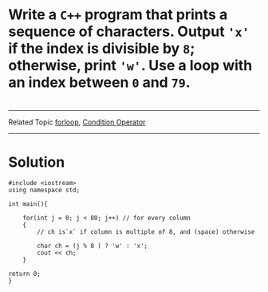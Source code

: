 # Write a `C++` program that prints a sequence of characters. Output `'x'` if the index is divisible by `8`; otherwise, print `'w'`. Use a loop with an index between `0` and `79`.

#
---
 Related Topic 
[forloop](courseid-5,lessonid-16), [Condition Operator](courseid-5,lessonid-13)

---
# Solution

    #include <iostream>
    using namespace std;

    int main(){

        for(int j = 0; j < 80; j++) // for every column
        {
            // ch is`x` if column is multiple of 8, and (space) otherwise

            char ch = (j % 8 ) ? 'w' : 'x'; 
            cout << ch;
        }

    return 0;
    }